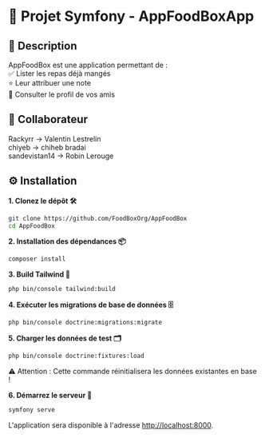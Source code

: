 # 🚀 Projet Symfony - AppFoodBoxApp

## 📖 Description
AppFoodBox est une application permettant de :  
✅ Lister les repas déjà mangés  
⭐ Leur attribuer une note  
👥 Consulter le profil de vos amis  

## 👥 Collaborateur
Rackyrr -> Valentin Lestrelin  
chiyeb -> chiheb bradai  
sandevistan14 -> Robin Lerouge  

## ⚙️ Installation

**1. Clonez le dépôt 🛠️**
   ```bash
   git clone https://github.com/FoodBoxOrg/AppFoodBox
   cd AppFoodBox
   ```

**2. Installation des dépendances 📦**
   ```bash
   composer install
   ```

**3. Build Tailwind 🎨**
   ```bash
   php bin/console tailwind:build
   ```

**4. Exécuter les migrations de base de données 🗄️**
   ```bash
   php bin/console doctrine:migrations:migrate
   ```

**5. Charger les données de test 🗂️**
   ```bash
   php bin/console doctrine:fixtures:load
   ```
⚠️ Attention : Cette commande réinitialisera les données existantes en base !

**6. Démarrez le serveur 🚀** 
   ```bash
   symfony serve
   ```

   L'application sera disponible à l'adresse [http://localhost:8000](http://localhost:8000).
